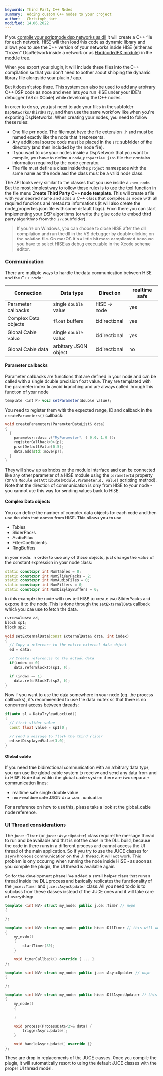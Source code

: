 ```yaml
---
keywords: Third Party C++ Nodes
summary:  Adding custom C++ nodes to your project
author:   Christoph Hart
modified: 14.06.2022
---
```

  
If you [compile your scriptnode dsp networks as dll](/working-with-hise/menu-reference/export#compile-dsp-networks-as-dll) it will create a C++ file for each network. HISE will then load this code as dynamic library and allows you to use the C++ version of your networks inside HISE (either as "frozen" DspNetwork inside a network or as [HardcodedFX module](/hise-modules/effects/list/hardcoded-master-fx)) in the module tree. 

When you export your plugin, it will include these files into the C++ compilation so that you don't need to bother about shipping the dynamic library file alongside your plugin / app.

But it doesn't stop there. This system can also be used to add any arbitrary C++ DSP code as node and even lets you run HISE under your IDE's debugger (VS or XCode) while developing the C++ nodes.

In order to do so, you just need to add your files in the subfolder `DspNetworks/ThirdParty`, and then use the same workflow like when you're exporting DspNetworks. When creating your nodes, you need to follow these rules:

- One file per node. The file must have the file extension `.h` and must be named exactly like the node that it represents.
- Any additional source code must be placed in the `src` subfolder of the directory (and then included by the node file).
- If you want to use your nodes inside a DspNetwork that you want to compile, you have to define a `node_properties.json` file that contains information required by the code generator.
- The file must define a class inside the `project` namespace with the same name as the node and the class must be a valid node class.

The API looks very similar to the classes that you use inside a `snex_node`. But the most simplest way to follow these rules is to use the tool function in the file menu **Create Third Party C++ node template**. This will create a file with your desired name and adds a C++ class that compiles as node with all required functions and metadata informations (it will also create the node_properties.json file with some default flags). From there you can start implementing your DSP algorithms (or write the glue code to embed third party algorithms from the `src` subfolder).

> If you're on Windows, you can choose to close HISE after the dll compilation and run the dll in the VS debugger by double clicking on the solution file. On macOS it's a little bit more complicated because you have to select HISE as debug executable in the Xcode scheme editor.

### Communication

There are multiple ways to handle the data communication between HISE and the C++ node:

| Connection | Data type | Direction | realtime safe |
| --- | --- | --- | --- |
| Parameter callbacks | single `double` value | HISE -> node | yes |
| Complex Data objects | `float` buffers | bidirectional | yes |
| Global Cable value | single `double` value | bidirectional | yes |
| Global Cable data | arbitrary JSON object | bidirectional | no |

#### Parameter callbacks

Parameter callbacks are functions that are defined in your node and can be called with a single double precision float value. They are templated with the parameter index to avoid branching and are always called through this function of your node:

```javascript
template <int P> void setParameter(double value);
```

You need to register them with the expected range, ID and callback in the `createParameters()` callback:

```cpp
void createParameters(ParameterDataList& data)
{
  {
    parameter::data p("MyParameter", { 0.0, 1.0 });
    registerCallback<0>(p);
    p.setDefaultValue(0.5);
    data.add(std::move(p));
  }
}
```

They will show up as knobs on the module interface and can be connected like any other parameter of a HISE module using the `parameterId` property (or via `Module.setAttribute(Module.ParameterId, value)` scripting method). Note that the direction of communication is only from HISE to your node - you cannot use this way for sending values back to HISE.

#### Complex Data objects

You can define the number of complex data objects for each node and then use the data that comes from HISE. This allows you to use

- Tables
- SliderPacks
- AudioFiles
- FilterCoefficients
- RingBuffers

in your node. In order to use any of these objects, just change the value of the constant expression in your node class:

```cpp
static constexpr int NumTables = 0;
static constexpr int NumSliderPacks = 2;
static constexpr int NumAudioFiles = 0;
static constexpr int NumFilters = 0;
static constexpr int NumDisplayBuffers = 0;
```

In this example the node will now tell HISE to create two SliderPacks and expose it to the node. This is done through the `setExternalData` callback which you can use to fetch the data. 

```cpp
ExternalData ed;
block sp1;
block sp2;

void setExternalData(const ExternalData& data, int index)
{
  // Copy a reference to the entire external data object
  ed = data;

  // Create references to the actual data
  if(index == 0)
    data.referBlockTo(sp1, 0);

  if (index == 1)
    data.referBlockTo(sp2, 0);
}
```

Now if you want to use the data somewhere in your node (eg. the process callbacks), it's recommended to use the data mutex so that there is no concurrent access between threads:

```cpp
if(auto sl = DataTryReadLock(ed))
{
  // first slider value
  const float value = sp1[0];

  // send a message to flash the third slider
  ed.setDisplayedValue(3.0);
}
```

#### Global cable

If you need true bidirectional communication with an arbitrary data type, you can use the global cable system to receive and send any data from and to HISE. Note that within the global cable system there are two separate communication lines:

- realtime safe single double value
- non-realtime safe JSON data communication

For a reference on how to use this, please take a look at the global_cable node reference.  

### UI Thread considerations

The `juce::Timer` (or `juce::AsyncUpdater`) class require the message thread to run and be available and that is not the case in the DLL build, because the code in there runs in a different process and cannot access the UI thread of the main application. So if you try to use the JUCE classes for asynchronous communication on the UI thread, it will not work. This problem is only occuring when running the node inside HISE - as soon as you compile the plugin, the UI thread is available again.

So for the development phase I've added a small helper class that runs a thread inside the DLL process and basically replicates the functionality of the `juce::Timer` and `juce::AsyncUpdater` class. All you need to do is to subclass from these classes instead of the JUCE ones and it will take care of everything:

```cpp
template <int NV> struct my_node: public juce::Timer // nope
{

};

template <int NV> struct my_node: public hise::DllTimer // this will work
{
    my_node()
    {
        startTimer(30);
    }

    void timerCallback() override { ... }
};

template <int NV> struct my_node: public juce::AsyncUpdater // nope
{

};

template <int NV> struct my_node: public hise::DllAsyncUpdater // this will work
{
    my_node()
    {
        
    }

    void process(ProcessData<2>& data) {
        triggerAsyncUpdate();
    }

    void handleAsyncUpdate() override {}
};
```

These are drop in replacements of the JUCE classes. Once you compile the plugin, it will automatically resort to using the default JUCE classes with the proper UI thread model.
